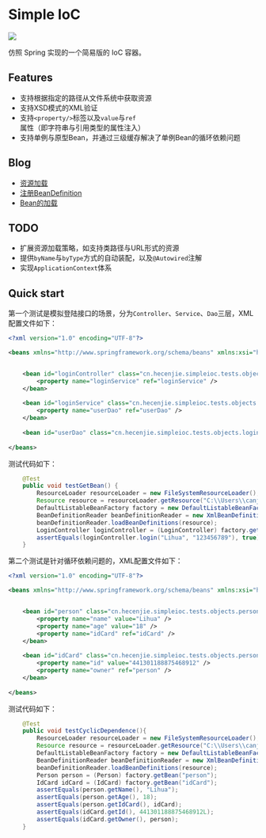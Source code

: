 # Simple IoC

![](https://img.shields.io/badge/Version-1.0-blue.svg)

仿照 Spring 实现的一个简易版的 IoC 容器。

## Features

- 支持根据指定的路径从文件系统中获取资源
- 支持XSD模式的XML验证
- 支持`<property/>`标签以及`value`与`ref`属性（即字符串与引用类型的属性注入）
- 支持单例与原型Bean，并通过三级缓存解决了单例Bean的循环依赖问题

## Blog

- [资源加载](http://hecenjie.cn/2019/05/19/Simple-IoC%E5%BC%80%E5%8F%91%E6%97%A5%E5%BF%97%EF%BC%9A%E8%B5%84%E6%BA%90%E5%8A%A0%E8%BD%BD/)
- [注册BeanDefinition](http://hecenjie.cn/2019/05/19/Simple-IoC%E5%BC%80%E5%8F%91%E6%97%A5%E5%BF%97%EF%BC%9ABeanDefinition%E5%8A%A0%E8%BD%BD/)
- [Bean的加载](http://hecenjie.cn/2019/05/21/Simple-IoC%E5%BC%80%E5%8F%91%E6%97%A5%E5%BF%97%EF%BC%9AgetBean/)

## TODO

- 扩展资源加载策略，如支持类路径与URL形式的资源
- 提供`byName`与`byType`方式的自动装配，以及`@Autowired`注解
- 实现`ApplicationContext`体系

## Quick start

第一个测试是模拟登陆接口的场景，分为`Controller`、`Service`、`Dao`三层，XML配置文件如下：
```xml
<?xml version="1.0" encoding="UTF-8"?>

<beans xmlns="http://www.springframework.org/schema/beans" xmlns:xsi="http://www.w3.org/2001/XMLSchema-instance" xsi:schemaLocation="http://www.springframework.org/schema/beans https://www.springframework.org/schema/beans/spring-beans-2.0.xsd">


	<bean id="loginController" class="cn.hecenjie.simpleioc.tests.objects.login.LoginController">
		<property name="loginService" ref="loginService" />
	</bean>
	
	<bean id="loginService" class="cn.hecenjie.simpleioc.tests.objects.login.LoginServiceImpl">
		<property name="userDao" ref="userDao" />
	</bean>
	
	<bean id="userDao" class="cn.hecenjie.simpleioc.tests.objects.login.UserDao"/>
	
</beans>
```

测试代码如下：
```java
    @Test
    public void testGetBean() {
        ResourceLoader resourceLoader = new FileSystemResourceLoader();
        Resource resource = resourceLoader.getResource("C:\\Users\\canjie\\Desktop\\login.xml");
        DefaultListableBeanFactory factory = new DefaultListableBeanFactory();
        BeanDefinitionReader beanDefinitionReader = new XmlBeanDefinitionReader(factory);
        beanDefinitionReader.loadBeanDefinitions(resource);
        LoginController loginController = (LoginController) factory.getBean("loginController");
        assertEquals(loginController.login("Lihua", "123456789"), true);
    }
```

第二个测试是针对循环依赖问题的，XML配置文件如下：
```xml
<?xml version="1.0" encoding="UTF-8"?>

<beans xmlns="http://www.springframework.org/schema/beans" xmlns:xsi="http://www.w3.org/2001/XMLSchema-instance" xsi:schemaLocation="http://www.springframework.org/schema/beans https://www.springframework.org/schema/beans/spring-beans-2.0.xsd">


	<bean id="person" class="cn.hecenjie.simpleioc.tests.objects.persons.Person">
		<property name="name" value="Lihua" />
		<property name="age" value="18" />
		<property name="idCard" ref="idCard" />
	</bean>
	
	<bean id="idCard" class="cn.hecenjie.simpleioc.tests.objects.persons.IdCard">
		<property name="id" value="441301188875468912" />
		<property name="owner" ref="person" />
	</bean>
	
</beans>
```

测试代码如下：
```java
    @Test
    public void testCyclicDependence(){
        ResourceLoader resourceLoader = new FileSystemResourceLoader();
        Resource resource = resourceLoader.getResource("C:\\Users\\canjie\\Desktop\\persons.xml");
        DefaultListableBeanFactory factory = new DefaultListableBeanFactory();
        BeanDefinitionReader beanDefinitionReader = new XmlBeanDefinitionReader(factory);
        beanDefinitionReader.loadBeanDefinitions(resource);
        Person person = (Person) factory.getBean("person");
        IdCard idCard = (IdCard) factory.getBean("idCard");
        assertEquals(person.getName(), "Lihua");
        assertEquals(person.getAge(), 18);
        assertEquals(person.getIdCard(), idCard);
        assertEquals(idCard.getId(), 441301188875468912L);
        assertEquals(idCard.getOwner(), person);
    }
```

